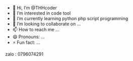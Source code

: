 - 👋 Hi, I’m @THHcoder
- 👀 I’m interested in code tool
- 🌱 I’m currently learning python php script programming
- 💞️ I’m looking to collaborate on ...
- 📫 How to reach me ...
- 😄 Pronouns: ...
- ⚡ Fun fact: ...

<!---
THHcoder/THHcoder is a ✨ special ✨ repository because its `README.md` (this file) appears on your GitHub profile.
You can click the Preview link to take a look at your changes.
--->
zalo : 0796074291
